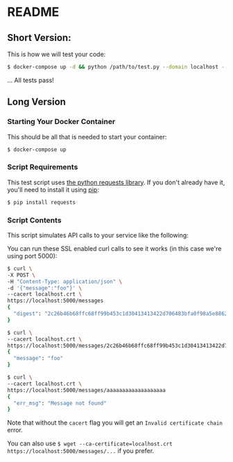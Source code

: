 # README


## Short Version:

This is how we will test your code:
```bash
$ docker-compose up -d && python /path/to/test.py --domain localhost --port 5000 --cert-path /path/to/localhost.crt
```
...
All tests pass!

## Long Version

### Starting Your Docker Container
This should be all that is needed to start your container:
```bash
$ docker-compose up
```

### Script Requirements

This test script uses [the python requests library](http://docs.python-requests.org/). If you don't already have it, you'll need to install it using [pip](https://pip.pypa.io/en/stable/):
```bash
$ pip install requests
```

### Script Contents

This script simulates API calls to your service like the following:

You can run these SSL enabled curl calls to see it works (in this case we're using port 5000):
```bash
$ curl \
-X POST \
-H "Content-Type: application/json" \
-d '{"message":"foo"}' \
--cacert localhost.crt \
https://localhost:5000/messages
{
  "digest": "2c26b46b68ffc68ff99b453c1d30413413422d706483bfa0f98a5e886266e7ae"
}
```

```bash
$ curl \
--cacert localhost.crt \
https://localhost:5000/messages/2c26b46b68ffc68ff99b453c1d30413413422d706483bfa0f98a5e886266e7ae
{
  "message": "foo"
}
```

```bash
$ curl \
--cacert localhost.crt \
https://localhost:5000/messages/aaaaaaaaaaaaaaaaaaa
{
  "err_msg": "Message not found"
}
```

Note that without the `cacert` flag you will get an `Invalid certificate chain` error.

You can also use `$ wget --ca-certificate=localhost.crt https://localhost:5000/messages/...` if you prefer.
